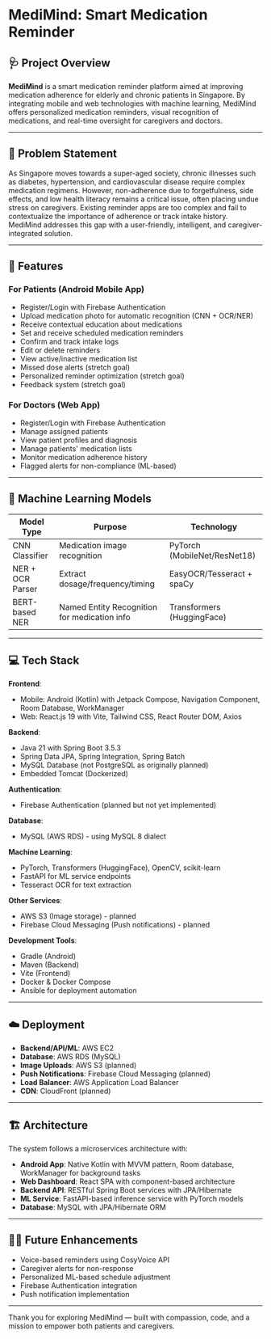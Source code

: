 # MediMind: Smart Medication Reminder

## 🩺 Project Overview

**MediMind** is a smart medication reminder platform aimed at improving medication adherence for elderly and chronic patients in Singapore. By integrating mobile and web technologies with machine learning, MediMind offers personalized medication reminders, visual recognition of medications, and real-time oversight for caregivers and doctors.

---

## 🚨 Problem Statement

As Singapore moves towards a super-aged society, chronic illnesses such as diabetes, hypertension, and cardiovascular disease require complex medication regimens. However, non-adherence due to forgetfulness, side effects, and low health literacy remains a critical issue, often placing undue stress on caregivers. Existing reminder apps are too complex and fail to contextualize the importance of adherence or track intake history. MediMind addresses this gap with a user-friendly, intelligent, and caregiver-integrated solution.

---

## 📱 Features

### For Patients (Android Mobile App)

- Register/Login with Firebase Authentication
- Upload medication photo for automatic recognition (CNN + OCR/NER)
- Receive contextual education about medications
- Set and receive scheduled medication reminders
- Confirm and track intake logs
- Edit or delete reminders
- View active/inactive medication list
- Missed dose alerts (stretch goal)
- Personalized reminder optimization (stretch goal)
- Feedback system (stretch goal)

### For Doctors (Web App)

- Register/Login with Firebase Authentication
- Manage assigned patients
- View patient profiles and diagnosis
- Manage patients' medication lists
- Monitor medication adherence history
- Flagged alerts for non-compliance (ML-based)

---

## 🧠 Machine Learning Models

| Model Type       | Purpose                                      | Technology                   |
| ---------------- | -------------------------------------------- | ---------------------------- |
| CNN Classifier   | Medication image recognition                 | PyTorch (MobileNet/ResNet18) |
| NER + OCR Parser | Extract dosage/frequency/timing              | EasyOCR/Tesseract + spaCy    |
| BERT-based NER   | Named Entity Recognition for medication info | Transformers (HuggingFace)   |

---

## 💻 Tech Stack

**Frontend**:

- Mobile: Android (Kotlin) with Jetpack Compose, Navigation Component, Room Database, WorkManager
- Web: React.js 19 with Vite, Tailwind CSS, React Router DOM, Axios

**Backend**:

- Java 21 with Spring Boot 3.5.3
- Spring Data JPA, Spring Integration, Spring Batch
- MySQL Database (not PostgreSQL as originally planned)
- Embedded Tomcat (Dockerized)

**Authentication**:

- Firebase Authentication (planned but not yet implemented)

**Database**:

- MySQL (AWS RDS) - using MySQL 8 dialect

**Machine Learning**:

- PyTorch, Transformers (HuggingFace), OpenCV, scikit-learn
- FastAPI for ML service endpoints
- Tesseract OCR for text extraction

**Other Services**:

- AWS S3 (Image storage) - planned
- Firebase Cloud Messaging (Push notifications) - planned

**Development Tools**:

- Gradle (Android)
- Maven (Backend)
- Vite (Frontend)
- Docker & Docker Compose
- Ansible for deployment automation

---

## ☁️ Deployment

- **Backend/API/ML**: AWS EC2
- **Database**: AWS RDS (MySQL)
- **Image Uploads**: AWS S3 (planned)
- **Push Notifications**: Firebase Cloud Messaging (planned)
- **Load Balancer**: AWS Application Load Balancer
- **CDN**: CloudFront (planned)

---

## 🏗️ Architecture

The system follows a microservices architecture with:

- **Android App**: Native Kotlin with MVVM pattern, Room database, WorkManager for background tasks
- **Web Dashboard**: React SPA with component-based architecture
- **Backend API**: RESTful Spring Boot services with JPA/Hibernate
- **ML Service**: FastAPI-based inference service with PyTorch models
- **Database**: MySQL with JPA/Hibernate ORM

---

## 👩‍⚕️ Future Enhancements

- Voice-based reminders using CosyVoice API
- Caregiver alerts for non-response
- Personalized ML-based schedule adjustment
- Firebase Authentication integration
- Push notification implementation

---

Thank you for exploring MediMind — built with compassion, code, and a mission to empower both patients and caregivers.
